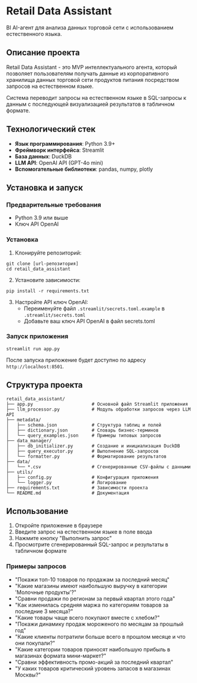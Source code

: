 # Retail Data Assistant

BI AI-агент для анализа данных торговой сети с использованием естественного языка.

## Описание проекта

Retail Data Assistant - это MVP интеллектуального агента, который позволяет пользователям получать данные из корпоративного хранилища данных торговой сети продуктов питания посредством запросов на естественном языке. 

Система переводит запросы на естественном языке в SQL-запросы к данным с последующей визуализацией результатов в табличном формате.

## Технологический стек

- **Язык программирования**: Python 3.9+
- **Фреймворк интерфейса**: Streamlit
- **База данных**: DuckDB
- **LLM API**: OpenAI API (GPT-4о mini)
- **Вспомогательные библиотеки**: pandas, numpy, plotly

## Установка и запуск

### Предварительные требования

- Python 3.9 или выше
- Ключ API OpenAI

### Установка

1. Клонируйте репозиторий:
```
git clone [url-репозитория]
cd retail_data_assistant
```

2. Установите зависимости:
```
pip install -r requirements.txt
```

3. Настройте API ключ OpenAI:
   - Переименуйте файл `.streamlit/secrets.toml.example` в `.streamlit/secrets.toml`
   - Добавьте ваш ключ API OpenAI в файл secrets.toml

### Запуск приложения

```
streamlit run app.py
```

После запуска приложение будет доступно по адресу `http://localhost:8501`.

## Структура проекта

```
retail_data_assistant/
├── app.py                      # Основной файл Streamlit приложения
├── llm_processor.py            # Модуль обработки запросов через LLM API
├── metadata/
│   ├── schema.json             # Структура таблиц и полей
│   ├── dictionary.json         # Словарь бизнес-терминов
│   └── query_examples.json     # Примеры типовых запросов
├── data_manager/
│   ├── db_initializer.py       # Создание и инициализация DuckDB
│   ├── query_executor.py       # Выполнение SQL-запросов
│   └── formatter.py            # Форматирование результатов
├── data/
│   └── *.csv                   # Сгенерированные CSV-файлы с данными
├── utils/
│   ├── config.py               # Конфигурация приложения
│   └── logger.py               # Логирование
├── requirements.txt            # Зависимости проекта
└── README.md                   # Документация
```

## Использование

1. Откройте приложение в браузере
2. Введите запрос на естественном языке в поле ввода
3. Нажмите кнопку "Выполнить запрос"
4. Просмотрите сгенерированный SQL-запрос и результаты в табличном формате

### Примеры запросов

- "Покажи топ-10 товаров по продажам за последний месяц"
- "Какие магазины имеют наибольшую выручку в категории 'Молочные продукты'?"
- "Сравни продажи по регионам за первый квартал этого года"
- "Как изменилась средняя маржа по категориям товаров за последние 3 месяца?"
- "Какие товары чаще всего покупают вместе с хлебом?"
- "Покажи динамику продаж мороженого по месяцам за прошлый год"
- "Какие клиенты потратили больше всего в прошлом месяце и что они покупали?"
- "Какие категории товаров приносят наибольшую прибыль в магазинах формата мини-маркет?"
- "Сравни эффективность промо-акций за последний квартал"
- "У каких товаров критический уровень запасов в магазинах Москвы?" 